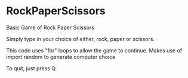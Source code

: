 # RockPaperScissors
Basic Game of Rock Paper Scissors

Simply type in your choice of either, rock, paper or scissors.

This code uses "for" loops to allow the game to continue.
Makes use of import random to generate computer choice

To quit, just press Q.
